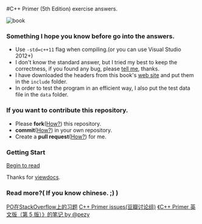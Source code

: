 #C++ Primer (5th Edition) exercise answers.

![book](http://img3.douban.com/lpic/s26020180.jpg)

### Something I hope you know before go into the answers.

- Use `-std=c++11` flag when compiling.(or you can use Visual Studio 2012+)
- I don't know the standard answer, but I tried my best to keep the correctness, if you found any bug, please [tell me](https://github.com/Mooophy/Cpp-Primer/issues/new), thanks.
- I have downloaded the headers from this book's [web site](http://www.informit.com/store/c-plus-plus-primer-9780321714114) and put them in the `include` folder.
- In order to test the program in an efficient way, I also put the test data file in the `data` folder.

### If you want to contribute this repository.

- Please **fork**([How?](https://help.github.com/articles/fork-a-repo)) this repository.
- **commit**([How?](https://help.github.com/articles/create-a-repo#commit-your-first-change)) in your own repository.
- Create a **pull request**([How?](https://help.github.com/articles/using-pull-requests)) for me.

### Getting Start

[Begin to read](http://pezy.viewdocs.io/Cpp-Primer)

Thanks for [viewdocs](https://github.com/progrium/viewdocs).

### Read more?( If you know chinese. ;) )

[PO在StackOverflow上的习题](http://book.douban.com/review/6500246/)
[C++ Primer issues(豆瓣讨论组)](http://www.douban.com/group/532124/)
[《C++ Primer 英文版（第 5 版）》的笔记 by @pezy](http://book.douban.com/people/pezy/annotation/24089577/)
